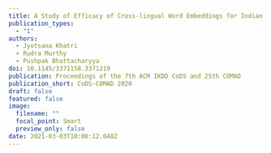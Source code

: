 ```yaml
---
title: A Study of Efficacy of Cross-lingual Word Embeddings for Indian Languages
publication_types:
  - "1"
authors:
  - Jyotsana Khatri
  - Rudra Murthy
  - Pushpak Bhattacharyya
doi: 10.1145/3371158.3371219
publication: Proceedings of the 7th ACM IKDD CoDS and 25th COMAD
publication_short: CoDS-COMAD 2020
draft: false
featured: false
image:
  filename: ""
  focal_point: Smart
  preview_only: false
date: 2021-03-03T10:00:12.048Z
---
```

